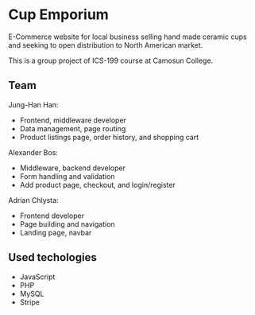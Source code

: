 # Cup Emporium 

E-Commerce website for local business selling hand made ceramic cups and seeking to open distribution to North American market.

This is a group project of ICS-199 course at Camosun College.

## Team
Jung-Han Han:
- Frontend, middleware developer
- Data management, page routing
- Product listings page, order history, and shopping cart

Alexander Bos:
- Middleware, backend developer
- Form handling and validation
- Add product page, checkout, and login/register

Adrian Chlysta:
- Frontend developer
- Page building and navigation
- Landing page, navbar

## Used techologies
- JavaScript
- PHP
- MySQL
- Stripe
